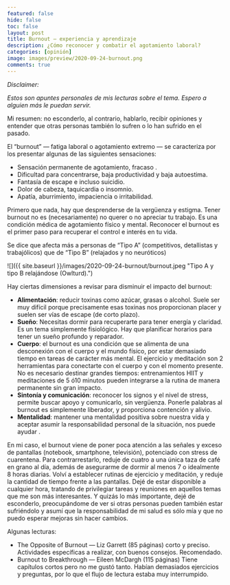 ```yaml
---
featured: false
hide: false
toc: false
layout: post
title: Burnout — experiencia y aprendizaje
description: ¿Cómo reconocer y combatir el agotamiento laboral?
categories: [opinión]
image: images/preview/2020-09-24-burnout.png
comments: true
---
```


_Disclaimer:_ 

_Estos son apuntes personales de mis lecturas sobre el tema. Espero a alguien más le puedan servir._

Mi resumen: no esconderlo, al contrario, hablarlo, recibir opiniones y entender que otras personas también lo sufren o lo han sufrido en el pasado.

El “burnout” — fatiga laboral o agotamiento extremo — se caracteriza por los presentar algunas de las siguientes sensaciones:
* Sensación permanente de agotamiento, fracaso .
* Dificultad para concentrarse, baja productividad y baja autoestima.
* Fantasía de escape e incluso suicidio.
* Dolor de cabeza, taquicardia o insomnio.
* Apatía, aburrimiento, impaciencia o irritabilidad.

Primero que nada, hay que desprenderse de la vergüenza y estigma. Tener burnout no es (necesariamente) no querer o no apreciar tu trabajo. Es una condición médica de agotamiento físico y mental. Reconocer el burnout es el primer paso para recuperar el control e interés en tu vida.

Se dice que afecta más a personas de “Tipo A” (competitivos, detallistas y trabajólicos) que de “Tipo B” (relajados y no neuróticos)

![]({{ site.baseurl }}/images/2020-09-24-burnout/burnout.jpeg "Tipo A y tipo B relajándose (Owlturd).")

Hay ciertas dimensiones a revisar para disminuir el impacto del burnout:

* **Alimentación**: reducir toxinas como azúcar, grasas o alcohol. Suele ser muy difícil porque precisamente esas toxinas nos proporcionan placer y suelen ser vías de escape (de corto plazo).
* **Sueño**: Necesitas dormir para recuperarte para tener energía y claridad. Es un tema simplemente fisiológico. Hay que planificar horarios para tener un sueño profundo y reparador.
* **Cuerpo**: el burnout es una condición que se alimenta de una desconexión con el cuerpo y el mundo físico, por estar demasiado tiempo en tareas de carácter más mental. El ejercicio y meditación son 2 herramientas para conectarte con el cuerpo y con el momento presente. No es necesario destinar grandes tiempos: entrenamientos HIIT y meditaciones de 5 ó10 minutos pueden integrarse a la rutina de manera permanente sin gran impacto.
* **Sintonía y comunicación**: reconocer los signos y el nivel de stress, permite buscar apoyo y comunicarlo, sin vergüenza. Ponerle palabras al burnout es simplemente liberador, y proporciona contención y alivio.
* **Mentalidad**: mantener una mentalidad positiva sobre nuestra vida y aceptar asumir la responsabilidad personal de la situación, nos puede ayudar .

En mi caso, el burnout viene de poner poca atención a las señales y exceso de pantallas (notebook, smartphone, televisión), potenciado con stress de cuarentena. Para contrarrestarlo, reduje de cuatro a una única taza de café en grano al día, además de asegurarme de dormir al menos 7 o idealmente 8 horas diarias. Volví a establecer rutinas de ejercicio y meditación, y reduje la cantidad de tiempo frente a las pantallas. Dejé de estar disponible a cualquier hora, tratando de privilegiar tareas y reuniones en aquellos temas que me son más interesantes. Y quizás lo más importante, dejé de esconderlo, preocupándome de ver si otras personas pueden también estar sufriéndolo y asumí que la responsabilidad de mi salud es sólo mía y que no puedo esperar mejoras sin hacer cambios.

Algunas lecturas:
* The Opposite of Burnout — Liz Garrett (85 páginas) corto y preciso. Actividades específicas a realizar, con buenos consejos. Recomendado.
* Burnout to Breakthrough — Eileen McDargh (115 páginas) Tiene capítulos cortos pero no me gustó tanto. Habían demasiados ejercicios y preguntas, por lo que el flujo de lectura estaba muy interrumpido.